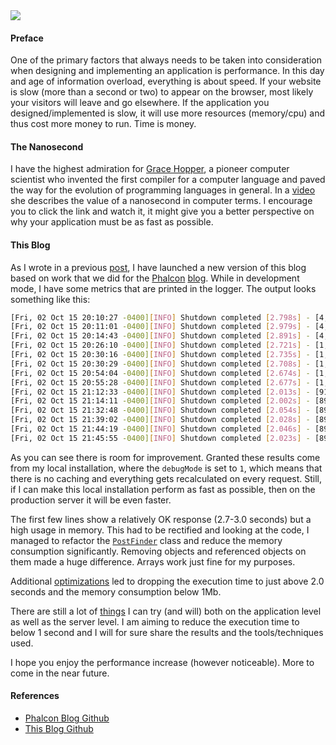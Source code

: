 <img class="post-image" src="{{ cdnUrl }}/files/2015-10-02-clock.png" />

#### Preface

One of the primary factors that always needs to be taken into consideration when designing and implementing an application is performance. In this day and age of information overload, everything is about speed. If your website is slow (more than a second or two) to appear on the browser, most likely your visitors will leave and go elsewhere. If the application you designed/implemented is slow, it will use more resources (memory/cpu) and thus cost more money to run. Time is money.

#### The Nanosecond

I have the highest admiration for [Grace Hopper](https://en.wikipedia.org/wiki/Grace_Hopper), a pioneer computer scientist who invented the first compiler for a computer language and paved the way for the evolution of programming languages in general. In a [video](https://www.youtube.com/watch?v=9eyFDBPk4Yw) she describes the value of a nanosecond in computer terms. I encourage you to click the link and watch it, it might give you a better perspective on why your application must be as fast as possible.

#### This Blog

As I wrote in a previous [post](/post/new-look-more-posts), I have launched a new version of this blog based on work that we did for the [Phalcon](https://phalconphp.com) [blog](https://github.com/phalcon/blog). While in development mode, I have some metrics that are printed in the logger. The output looks something like this:

```sh
[Fri, 02 Oct 15 20:10:27 -0400][INFO] Shutdown completed [2.798s] - [4,134.16 KB] 
[Fri, 02 Oct 15 20:11:01 -0400][INFO] Shutdown completed [2.979s] - [4,134.00 KB] 
[Fri, 02 Oct 15 20:14:43 -0400][INFO] Shutdown completed [2.891s] - [4,142.60 KB] 
[Fri, 02 Oct 15 20:26:10 -0400][INFO] Shutdown completed [2.721s] - [1,075.02 KB] 
[Fri, 02 Oct 15 20:30:16 -0400][INFO] Shutdown completed [2.735s] - [1,002.25 KB] 
[Fri, 02 Oct 15 20:30:29 -0400][INFO] Shutdown completed [2.708s] - [1,002.29 KB] 
[Fri, 02 Oct 15 20:54:04 -0400][INFO] Shutdown completed [2.674s] - [1,003.43 KB] 
[Fri, 02 Oct 15 20:55:28 -0400][INFO] Shutdown completed [2.677s] - [1,003.31 KB] 
[Fri, 02 Oct 15 21:12:33 -0400][INFO] Shutdown completed [2.013s] - [913.81 KB] 
[Fri, 02 Oct 15 21:14:11 -0400][INFO] Shutdown completed [2.002s] - [895.35 KB] 
[Fri, 02 Oct 15 21:32:48 -0400][INFO] Shutdown completed [2.054s] - [894.71 KB] 
[Fri, 02 Oct 15 21:39:02 -0400][INFO] Shutdown completed [2.028s] - [894.04 KB]
[Fri, 02 Oct 15 21:44:19 -0400][INFO] Shutdown completed [2.046s] - [895.59 KB]
[Fri, 02 Oct 15 21:45:55 -0400][INFO] Shutdown completed [2.023s] - [893.75 KB]
```

As you can see there is room for improvement. Granted these results come from my local installation, where the `debugMode` is set to `1`, which means that there is no caching and everything gets recalculated on every request. Still, if I can make this local installation perform as fast as possible, then on the production server it will be even faster.

The first few lines show a relatively OK response (2.7-3.0 seconds) but a high usage in memory. This had to be rectified and looking at the code, I managed to refactor the [`PostFinder`](https://github.com/niden/blog/blob/master/library/Kitsune/PostFinder.php) class and reduce the memory consumption significantly. Removing objects and referenced objects on them made a huge difference. Arrays work just fine for my purposes.
 
 Additional [optimizations](https://github.com/niden/blog/commit/e907099e716aea7589f4572ff592d5d446b8ccd9) led to dropping the execution time to just above 2.0 seconds and the memory consumption below 1Mb. 
 
 There are still a lot of [things](/post/fast-serialization-of-data-in-php) I can try (and will) both on the application level as well as the server level. I am aiming to reduce the execution time to below 1 second and I will for sure share the results and the tools/techniques used. 

I hope you enjoy the performance increase (however noticeable). More to come in the near future.

#### References

* [Phalcon Blog Github](https://github.com/phalcon/blog)
* [This Blog Github](https://github.com/niden/blog)